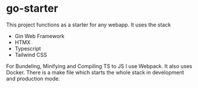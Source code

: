 # go-starter

This project functions as a starter for any webapp. It uses the stack

- Gin Web Framework
- HTMX
- Typescript
- Tailwind CSS

For Bundeling, Minifying and Compiling TS to JS I use Webpack.
It also uses Docker. There is a make file which starts the whole stack in development and production mode.
